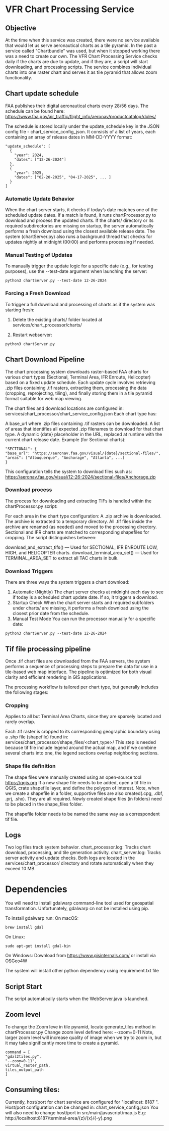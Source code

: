 #  VFR Chart Processing Service


## Objective
At the time when this service was created, there were no service available that would let us serve aeronautical charts as a tile pyramid. 
In the past a service called "Chartbundle" was used, but when it stopped working there was a need to create our own.
The VFR Chart Processing Service checks daily if the charts are due to update, and if they are, a script will start downloading, and processing scripts.
The service combines individual charts into one raster chart and serves it as tile pyramid that allows zoom functionality.

## Chart update schedule 

FAA publishes their digital aeronautical charts every 28/56 days.
The schedule can be found here: https://www.faa.gov/air_traffic/flight_info/aeronav/productcatalog/doles/

The schedule is stored locally under the update_schedule key in the JSON config file - chart_service_config_json. It consists of a list of years, each containing an array of release dates in MM-DD-YYYY format:

```
"update_schedule": [
  {
    "year": 2024,
    "dates": ["12-26-2024"]
  },
  {
    "year": 2025,
    "dates": ["02-20-2025", "04-17-2025", ... ]
  }
]
```

### Automatic Update Behavior

When the chart server starts, it checks if today’s date matches one of the scheduled update dates.
If a match is found, it runs chartProcessor.py to download and process the updated charts.
If the charts/ directory or its required subdirectories are missing on startup, the server automatically performs a fresh download using the closest available release date.
The system (chartServer.py) also runs a background thread that checks for updates nightly at midnight (00:00) and performs processing if needed.

###  Manual Testing of Updates

To manually trigger the update logic for a specific date (e.g., for testing purposes), use the --test-date argument when launching the server:
```
python3 chartServer.py --test-date 12-26-2024
```

### Forcing a Fresh Download

To trigger a full download and processing of charts as if the system was starting fresh:
1. Delete the existing charts/ folder located at services/chart_processor/charts/

2. Restart webserver:
```
python3 chartServer.py
```

## Chart Download Pipeline
The chart processing system downloads raster-based FAA charts for various chart types (Sectional, Terminal Area, IFR Enroute, Helicopter) based on a fixed update schedule.
Each update cycle involves retrieving .zip files containing .tif rasters, extracting them, processing the data (cropping, reprojecting, tiling), and finally storing them in a tile pyramid format suitable for web map viewing.

The chart files and download locations are configured in: services/chart_processor/chart_service_config.json
Each chart type has:

A base_url where .zip files containing .tif rasters can be downloaded.
A list of areas that identifies all expected .zip filenames to download for that chart type.
A dynamic {date} placeholder in the URL, replaced at runtime with the current chart release date.
Example (for Sectional charts):
```
"SECTIONAL": {
"base_url": "https://aeronav.faa.gov/visual/{date}/sectional-files/",
"areas": ["Albuquerque", "Anchorage", "Atlanta", ...]
}
```

This configuration tells the system to download files such as:
https://aeronav.faa.gov/visual/12-26-2024/sectional-files/Anchorage.zip


### Download process
The process for downloading and extracting TIFs is handled within the chartProcessor.py script:

For each area in the chart type configuration:
A .zip archive is downloaded.
The archive is extracted to a temporary directory.
All .tif files inside the archive are renamed (as needed) and moved to the processing directory.
Sectional and IFR charts are matched to corresponding shapefiles for cropping.
The script distinguishes between:

download_and_extract_tifs() — Used for SECTIONAL, IFR ENROUTE LOW, HIGH, and HELICOPTER charts.
download_terminal_area_set() — Used for TERMINAL_AREA_SET to extract all TAC charts in bulk.

### Download Triggers
There are three ways the system triggers a chart download:

1. Automatic (Nightly)	The chart server checks at midnight each day to see if today is a scheduled chart update date. If so, it triggers a download.
2. Startup Check	When the chart server starts and required subfolders under charts/ are missing, it performs a fresh download using the closest prior date from the schedule.
3. Manual Test Mode	You can run the processor manually for a specific date: 
```
python3 chartServer.py --test-date 12-26-2024
```


## Tif file processing pipeline

Once .tif chart files are downloaded from the FAA servers, the system performs a sequence of processing steps to prepare the data for use in a tile-based web map interface. The pipeline is optimized for both visual clarity and efficient rendering in GIS applications.

The processing workflow is tailored per chart type, but generally includes the following stages:

### Cropping
   Applies to all but Terminal Area Charts, since they are sparsely located and rarely overlap.

Each .tif raster is cropped to its corresponding geographic boundary using a .shp file (shapefile) found in:
services/chart_processor/shape_files/<chart_type>/
This step is needed because tif file include legend around the actual map, and if we combine several charts into one, the legend sections overlap neighboring sections.

### Shape file definition
The shape files were manually created using an open-source tool https://qgis.org
If a new shape file needs to be added, open a tif file in QGIS, crate shapefile layer, and define the polygon of interest.
Note, when we create a shapefile in a folder, supportive files are also created(.cpg, .dbf, .prj, .shx). They are all required.
Newly created shape files (in folders) need to be placed in the shape_files folder.

The shapefile folder needs to be named the same way as a correspondent tif file.

## Logs
Two log files track system behavior.
chart_processor.log: Tracks chart download, processing, and tile generation activity.
chart_server.log: Tracks server activity and update checks.
Both logs are located in the services/chart_processor/ directory and rotate automatically when they exceed 10 MB.


# Dependencies
You will need to install gdalwarp command-line tool used for geospatial transformation. Unfortunately, gdalwarp cn not be installed using pip.

To install gdalwarp run:
On macOS: 
```
brew install gdal
```
On Linux:
```
sudo apt-get install gdal-bin
```
On Windows: Download from https://www.gisinternals.com/ or install via OSGeo4W

The system will install other python dependency using requirement.txt file

## Script Start
The script automatically starts when the WebServer.java is launched.

## Zoom level

To change the Zoom leve in tile pyramid, locate generate_tiles method in chartProcessor.py
Change zoom level defined here: --zoom=0-11
Note, larger zoom level will increase quality of image when we try to zoom in, but it may take significantly more time to create a pyramid.

```
command = [
"gdal2tiles.py",
"--zoom=0-11",
virtual_raster_path,
tiles_output_path
]

```

## Consuming tiles:
Currently, host/port for chart service are configured for "localhost: 8187 ".
Host/port configuration can be changed in: chart_service_config.json You will also need to change host/port in src/main/javascript/map.js
E.g:   http://localhost:8187/terminal-area/{z}/{x}/{-y}.png
****
